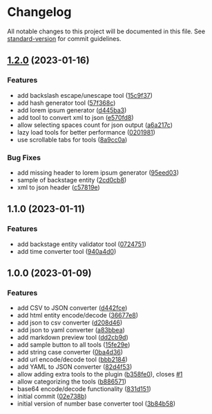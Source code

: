 # Changelog

All notable changes to this project will be documented in this file. See [standard-version](https://github.com/conventional-changelog/standard-version) for commit guidelines.

## [1.2.0](https://github.com/drodil/backstage-plugin-toolbox/compare/v1.1.0...v1.2.0) (2023-01-16)


### Features

* add backslash escape/unescape tool ([15c9f37](https://github.com/drodil/backstage-plugin-toolbox/commit/15c9f37eb41b94887e96a1baccb3fd16eb397e10))
* add hash generator tool ([57f368c](https://github.com/drodil/backstage-plugin-toolbox/commit/57f368c99697092268f0b77604acc4869a221a3d))
* add lorem ipsum generator ([d445ba3](https://github.com/drodil/backstage-plugin-toolbox/commit/d445ba31018f7e712a64f41571983ac2b00c622f))
* add tool to convert xml to json ([e570fd8](https://github.com/drodil/backstage-plugin-toolbox/commit/e570fd8cc18cd984f05fc126359ad530ce0cbca7))
* allow selecting spaces count for json output ([a6a217c](https://github.com/drodil/backstage-plugin-toolbox/commit/a6a217c72aa3ce143209b91a5163cd3e5d7e111b))
* lazy load tools for better performance ([0201981](https://github.com/drodil/backstage-plugin-toolbox/commit/0201981997718a572db616377762fbfeda971f3b))
* use scrollable tabs for tools ([8a9cc0a](https://github.com/drodil/backstage-plugin-toolbox/commit/8a9cc0a3ecad90249fdf8f10e315bfaa1173c986))


### Bug Fixes

* add missing header to lorem ipsum generator ([95eed03](https://github.com/drodil/backstage-plugin-toolbox/commit/95eed03ead1e1f67dcedac0f32a469179e64e6e6))
* sample of backstage entity ([2cd0cb8](https://github.com/drodil/backstage-plugin-toolbox/commit/2cd0cb8eef83a8b8ca954d19c3793c1b8ac9b702))
* xml to json header ([c57819e](https://github.com/drodil/backstage-plugin-toolbox/commit/c57819e3c1bd61af4a15c96b79589d7b69862571))

## 1.1.0 (2023-01-11)


### Features

* add backstage entity validator tool ([0724751](https://github.com/drodil/backstage-plugin-toolbox/commit/0724751c6d4d9ed449ef23c4a0d2450ecedc68e7))
* add time converter tool ([940a4d0](https://github.com/drodil/backstage-plugin-toolbox/commit/940a4d04d0b562f9d55e1aef76e79a61152d6df6))


## 1.0.0 (2023-01-09)


### Features

* add CSV to JSON converter ([d442fce](https://github.com/drodil/backstage-plugin-devtools/commit/d442fcebc0615a650f0ff00c16d34ba8c6d1c024))
* add html entity encode/decode ([36677e8](https://github.com/drodil/backstage-plugin-devtools/commit/36677e81f57f3d1dfb53693c1384614071e3c619))
* add json to csv converter ([d208d46](https://github.com/drodil/backstage-plugin-devtools/commit/d208d463839f722beb95de5da5a9365b8a621065))
* add json to yaml converter ([a83bbea](https://github.com/drodil/backstage-plugin-devtools/commit/a83bbeae3f3863296ff46e431028bbff81ac4da0))
* add markdown preview tool ([dd2cb9d](https://github.com/drodil/backstage-plugin-devtools/commit/dd2cb9d5737799da446c84d1efa1dd6f3c6ace2c))
* add sample button to all tools ([15fe29e](https://github.com/drodil/backstage-plugin-devtools/commit/15fe29eafb050c32e2b83d3081d86a86d8048594))
* add string case converter ([0ba4d36](https://github.com/drodil/backstage-plugin-devtools/commit/0ba4d3626392116ac49f8d61fbf2df19a799989d))
* add url encode/decode tool ([bbb2184](https://github.com/drodil/backstage-plugin-devtools/commit/bbb2184a6dea4aa37eb1378f761de5dee783dd61))
* add YAML to JSON converter ([82d4f53](https://github.com/drodil/backstage-plugin-devtools/commit/82d4f532af52584ec8a2c3165d2b66096378d314))
* allow adding extra tools to the plugin ([b358fe0](https://github.com/drodil/backstage-plugin-devtools/commit/b358fe061f42877140b29ad320d737a0f4e67d1c)), closes [#1](https://github.com/drodil/backstage-plugin-devtools/issues/1)
* allow categorizing the tools ([b886571](https://github.com/drodil/backstage-plugin-devtools/commit/b8865710ab9f7e6a0d3d6e0e85195e27496e49ac))
* base64 encode/decode functionality ([831d151](https://github.com/drodil/backstage-plugin-devtools/commit/831d151051c2978b69b6ac63d89ad6e26d7d283f))
* initial commit ([02e738b](https://github.com/drodil/backstage-plugin-devtools/commit/02e738b0d696c6eb520df783ea9c995d1a1a0811))
* initial version of number base converter tool ([3b84b58](https://github.com/drodil/backstage-plugin-devtools/commit/3b84b58f80230aa3fca8714acf4371c5ef395316))
